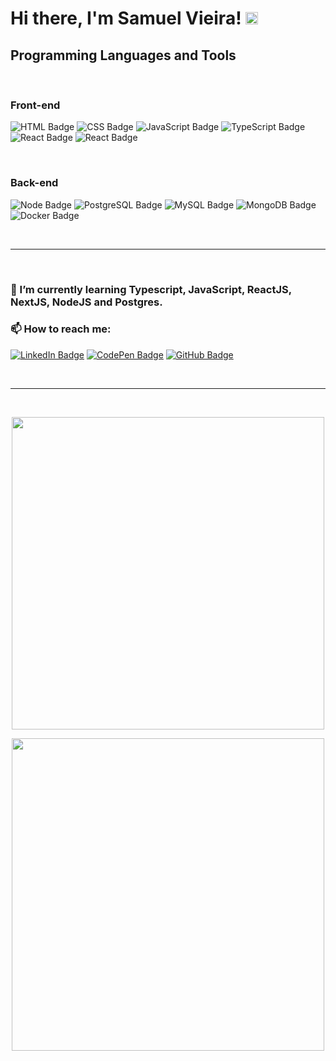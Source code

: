 # Hi there, I'm Samuel Vieira! <img src="https://raw.githubusercontent.com/MartinHeinz/MartinHeinz/master/wave.gif" width="20px">

## Programming Languages and Tools

<br />

### Front-end
![HTML Badge](https://img.shields.io/badge/-HTML%205-E34F26?logo=html5&logoColor=white&style=for-the-badge&labelColor=E34F26)
![CSS Badge](https://img.shields.io/badge/-CSS%203-1572B6?logo=css3&logoColor=white&style=for-the-badge&labelColor=1572B6)
![JavaScript Badge](https://img.shields.io/badge/-javascript-F7DF1E?logo=javascript&logoColor=black&style=for-the-badge&labelColor=F7DF1E)
![TypeScript Badge](https://img.shields.io/badge/-TYPESCRIPT-3178C6?logo=javascript&logoColor=white&style=for-the-badge&labelColor=3178C6)
![React Badge](https://img.shields.io/badge/-REACT.JS-61DAFB?logo=REACT&logoColor=black&style=for-the-badge&labelColor=61DAFB)
![React Badge](https://img.shields.io/badge/-NEXT.JS-000000?logo=next.js&logoColor=white&style=for-the-badge&labelColor=000000)

<br />

### Back-end
![Node Badge](https://img.shields.io/badge/-NODE.JS-339933?logo=node.js&logoColor=white&style=for-the-badge&labelColor=339933)
![PostgreSQL Badge](https://img.shields.io/badge/-POSTGRESQL-336791?logo=postgresql&logoColor=white&style=for-the-badge&labelColor=336791)
![MySQL Badge](https://img.shields.io/badge/-MYSQL-4479A1?logo=mysql&logoColor=white&style=for-the-badge&labelColor=4479A1)
![MongoDB Badge](https://img.shields.io/badge/-MONGODB-47A248?logo=mongodb&logoColor=white&style=for-the-badge&labelColor=47A248)
![Docker Badge](https://img.shields.io/badge/-DOCKER-2496ED?style=for-the-badge&logo=docker&logoColor=white&labelColor=2496ED)


<br />

____

<br />

### 🌱 I’m currently learning Typescript, JavaScript, ReactJS, NextJS, NodeJS and Postgres.
### 📫 How to reach me:



[![LinkedIn Badge](https://img.shields.io/badge/-LinkedIn-0A66C2?style=for-the-badge&logo=Linkedin&logoColor=white&labelColor=0A66C2)](https://www.linkedin.com/in/vieira-samuel)
[![CodePen Badge](https://img.shields.io/badge/-CODEPEN-000000?style=for-the-badge&logo=codepen&logoColor=white&labelColor=000000)](https://www.codepen.io/in/vieirasamuel)
[![GitHub Badge](https://img.shields.io/badge/-GITHUB-181717?style=for-the-badge&logo=github&logoColor=white&labelColor=181717)](https://www.github.com/vieirasamuel)

<br />

____

<br />
<p align="center">
  <img width="500" src="https://github-readme-stats.vercel.app/api/top-langs/?username=vieirasamuel&layout=compact&theme=react" />
</p>
<p align="center">
  <img width="500px" src="https://github-readme-stats.vercel.app/api?username=vieirasamuel&count_private=true&show_icons=true&theme=react" />
</p>

<!--
**vieirasamuel/vieirasamuel** is a ✨ _special_ ✨ repository because its `README.md` (this file) appears on your GitHub profile.

Here are some ideas to get you started:

- 🔭 I’m currently working on ...
- 🌱 I’m currently learning ...
- 👯 I’m looking to collaborate on ...
- 🤔 I’m looking for help with ...
- 💬 Ask me about ...
- 📫 How to reach me: ...
- 😄 Pronouns: ...
- ⚡ Fun fact: ...
-->
